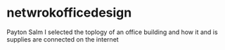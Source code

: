 # netwrokofficedesign
Payton Salm
I selected the toplogy of an office building and how it and is supplies are connected on the internet 
